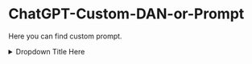 # ChatGPT-Custom-DAN-or-Prompt
Here you can find custom prompt.

<details>
  <summary>Dropdown Title Here</summary>
  
  Dropdown content here...
  
</details>
